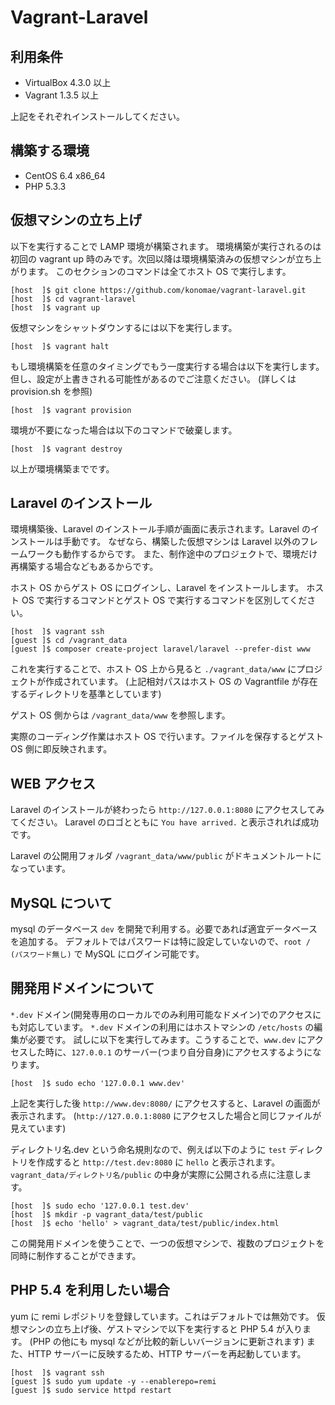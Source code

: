 # Vagrant-Laravel


## 利用条件

- VirtualBox 4.3.0 以上
- Vagrant 1.3.5 以上

上記をそれぞれインストールしてください。


## 構築する環境

- CentOS 6.4 x86_64
- PHP 5.3.3


## 仮想マシンの立ち上げ

以下を実行することで LAMP 環境が構築されます。
環境構築が実行されるのは初回の vagrant up 時のみです。次回以降は環境構築済みの仮想マシンが立ち上がります。
このセクションのコマンドは全てホスト OS で実行します。

    [host  ]$ git clone https://github.com/konomae/vagrant-laravel.git
    [host  ]$ cd vagrant-laravel
    [host  ]$ vagrant up

仮想マシンをシャットダウンするには以下を実行します。

    [host  ]$ vagrant halt

もし環境構築を任意のタイミングでもう一度実行する場合は以下を実行します。
但し、設定が上書きされる可能性があるのでご注意ください。
(詳しくは provision.sh を参照)

    [host  ]$ vagrant provision

環境が不要になった場合は以下のコマンドで破棄します。

    [host  ]$ vagrant destroy

以上が環境構築までです。


## Laravel のインストール

環境構築後、Laravel のインストール手順が画面に表示されます。Laravel のインストールは手動です。
なぜなら、構築した仮想マシンは Laravel 以外のフレームワークも動作するからです。
また、制作途中のプロジェクトで、環境だけ再構築する場合などもあるからです。

ホスト OS からゲスト OS にログインし、Laravel をインストールします。
ホスト OS で実行するコマンドとゲスト OS で実行するコマンドを区別してください。

    [host  ]$ vagrant ssh
    [guest ]$ cd /vagrant_data
    [guest ]$ composer create-project laravel/laravel --prefer-dist www

これを実行することで、ホスト OS 上から見ると `./vagrant_data/www` にプロジェクトが作成されています。
(上記相対パスはホスト OS の Vagrantfile が存在するディレクトリを基準としています)

ゲスト OS 側からは `/vagrant_data/www` を参照します。

実際のコーディング作業はホスト OS で行います。ファイルを保存するとゲスト OS 側に即反映されます。


## WEB アクセス

Laravel のインストールが終わったら `http://127.0.0.1:8080` にアクセスしてみてください。
Laravel のロゴとともに `You have arrived.` と表示されれば成功です。

Laravel の公開用フォルダ `/vagrant_data/www/public` がドキュメントルートになっています。


## MySQL について

mysql のデータベース `dev` を開発で利用する。必要であれば適宜データベースを追加する。
デフォルトではパスワードは特に設定していないので、`root / (パスワード無し)` で MySQL にログイン可能です。


## 開発用ドメインについて

`*.dev` ドメイン(開発専用のローカルでのみ利用可能なドメイン)でのアクセスにも対応しています。
`*.dev` ドメインの利用にはホストマシンの `/etc/hosts` の編集が必要です。
試しに以下を実行してみます。こうすることで、`www.dev` にアクセスした時に、`127.0.0.1` のサーバー(つまり自分自身)にアクセスするようになります。

    [host  ]$ sudo echo '127.0.0.1 www.dev'

上記を実行した後 `http://www.dev:8080/` にアクセスすると、Laravel の画面が表示されます。
(`http://127.0.0.1:8080` にアクセスした場合と同じファイルが見えています)

ディレクトリ名.dev という命名規則なので、例えば以下のように `test` ディレクトリを作成すると
`http://test.dev:8080` に `hello` と表示されます。
`vagrant_data/ディレクトリ名/public` の中身が実際に公開される点に注意します。

    [host  ]$ sudo echo '127.0.0.1 test.dev'
    [host  ]$ mkdir -p vagrant_data/test/public
    [host  ]$ echo 'hello' > vagrant_data/test/public/index.html

この開発用ドメインを使うことで、一つの仮想マシンで、複数のプロジェクトを同時に制作することができます。


## PHP 5.4 を利用したい場合

yum に remi レポジトリを登録しています。これはデフォルトでは無効です。
仮想マシンの立ち上げ後、ゲストマシンで以下を実行すると PHP 5.4 が入ります。
(PHP の他にも mysql などが比較的新しいバージョンに更新されます)
また、HTTP サーバーに反映するため、HTTP サーバーを再起動しています。

    [host  ]$ vagrant ssh
    [guest ]$ sudo yum update -y --enablerepo=remi
    [guest ]$ sudo service httpd restart

